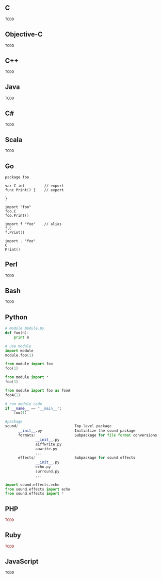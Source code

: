 ## C
```C
TODO
```

## Objective-C
```Objective-C
TODO
```

## C++
```C++
TODO
```
## Java
```Java
TODO
```
## C#
```C#
TODO
```
## Scala
```Scala
TODO
``` 
## Go
```golang
package foo

var C int         // export
func Print() {    // export
    
}

import "foo"
foo.C
foo.Print()

import f "foo"    // alias
f.C
f.Print()

import . "foo"     
C 
Print()
```

## Perl
```Perl
TODO
```
## Bash
```Bash
TODO
```
## Python
```Python
# module module.py
def foo(n):
    print n

# use module
import module
module.foo(1)

from module import foo
foo(1)

from module import *
foo(1)

from module import foo as fooA
fooA(1)

# run module code
if __name__ == "__main__":
    foo(1)

#package
sound/                          Top-level package
      __init__.py               Initialize the sound package
      formats/                  Subpackage for file format conversions
              __init__.py
              aiffwrite.py
              auwrite.py
              ...
      effects/                  Subpackage for sound effects
              __init__.py
              echo.py
              surround.py
              ...

import sound.effects.echo
from sound.effects import echo
from sound.effects import *
```
## PHP
```PHP
TODO
```
## Ruby
```Ruby
TODO
```
## JavaScript
```JavaScript
TODO
```
